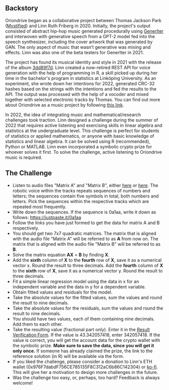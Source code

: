 ## Backstory

Oriondrive began as a collaborative project between Thomas Jackson Park ([Mystified](https://github.com/Mystified131)) and Linn Ruth Friberg in 2020. Initially, the project's output consisted of abstract hip-hop music generated procedurally using [GenerIter](https://github.com/GridPresence/GenerIter) and interwoven with generative speech from a GPT-2 model fed into the speech synthesizer, including the cover artwork that was generated by GAN. The only aspect of music that wasn’t generative was mixing and effects. Linn was also one of the beta testers for GenerIter in 2021.

The project has found its musical identity and style in 2021 with the release of the album [3dd89f7d](https://archive.org/details/oriondrive-3). Linn created a now-retired REST API for voice generation with the help of programming in R, a skill picked up during her time in the bachelor's program in statistics at Linköping University. As an experiment, she wrote down her intentions for 2022, generated CRC-32 hashes based on the strings with the intentions and fed the results to the API. The output was processed with the help of a vocoder and mixed together with selected electronic tracks by Thomas. You can find out more about Oriondrive as a music project by following [this link](https://archive.org/download/linfri-repo/Oriondrive.pdf).

In 2022, the idea of integrating music and mathematical/research challenges took traction. Linn designed a challenge during the summer of 2022 that requires active listening and exercising skills in linear algebra and statistics at the undergraduate level. This challenge is perfect for students of statistics or applied mathematics, or anyone with basic knowledge of statistics and linear algebra. It can be solved using R (recommended), Python or MATLAB. Linn even incorporated a symbolic crypto prize for whoever solves it first. To solve the challenge, active listening to Oriondrive music is required.

## The Challenge

-   Listen to audio files "Matrix A" and "Matrix B", either [here](https://thtimepeace.bandcamp.com/album/the-matrix) or [here](https://archive.org/details/oriondrive-4). The robotic voice within the tracks repeats sequences of numbers and letters; the sequences contain five symbols in total, both numbers and letters. Pick the sequences within the respective tracks which are repeated most frequently.
-   Write down the sequences. If the sequence is 0a1aa, write it down as follows: <https://justpaste.it/0a1aa>
-   Follow the links you have just formed to get the data for matrix A and B respectively.
-   You should get two 7x7 quadratic matrices. The matrix that is aligned with the audio file "Matrix A" will be referred to as **A** from now on. The matrix that is aligned with the audio file "Matrix B" will be referred to as **B**.
-   Solve the matrix equation **AX** = **B** by finding **X**.
-   Add the **sixth** column of **X** to the **fourth** row of **X**, save it as a numerical vector x. Round the result to three decimals. Add the **fourth** column of **X** to the **sixth** row of **X**, save it as a numerical vector y. Round the result to three decimals.
-   Fit a simple linear regression model using the data in x for an independent variable and the data in y for a dependent variable.
-   Obtain fitted values and residuals for the model.
-   Take the absolute values for the fitted values, sum the values and round the result to nine decimals.
-   Take the absolute values for the residuals, sum the values and round the result to nine decimals.
-   You should have two values, each of them containing nine decimals. Add them to each other.
-   Take the resulting value (fractional part only). Enter it in the [Result Verification Form](https://linfri.shinyapps.io/oriondrive). If the value is 43.342057418, enter 342057418. If the value is correct, you will get the account data for the crypto wallet with the symbolic prize. **Make sure to save the data, since you will get it only once.** If someone has already claimed the prize, the link to the reference solution (in R) will be available via the form.
-   If you liked the challenge, please consider a donation to Linn's ETH wallet (0x976F7dabdF756CE785135F8C312aC6b86C142304) or [ko-fi](https://ko-fi.com/linfri). This will give her a motivation to design more challenges in the future.
-   Was the challenge too easy, or, perhaps, too hard? Feedback is always welcome!
